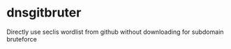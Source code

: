 # dnsgitbruter
Directly use seclis wordlist from github without downloading for subdomain bruteforce
